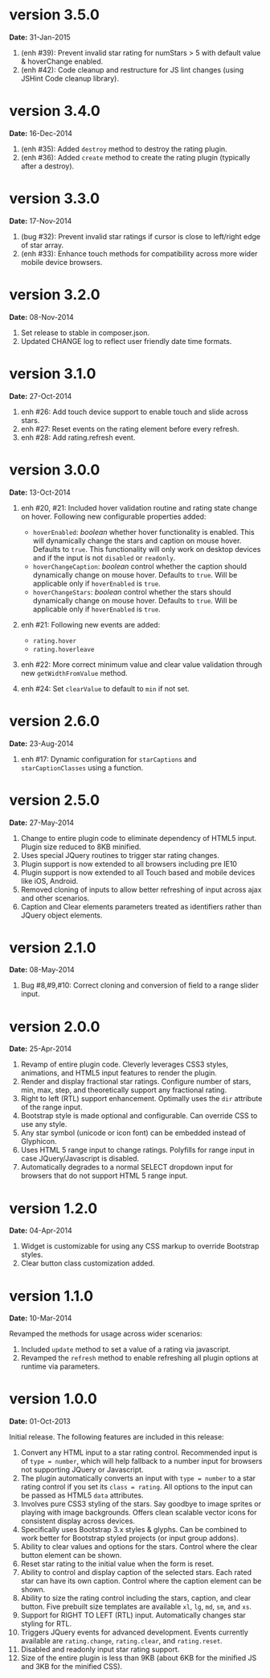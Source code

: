 version 3.5.0
=============
**Date:** 31-Jan-2015

1. (enh #39): Prevent invalid star rating for numStars > 5 with default value & hoverChange enabled.
2. (enh #42): Code cleanup and restructure for JS lint changes (using JSHint Code cleanup library).

version 3.4.0
=============
**Date:** 16-Dec-2014

1. (enh #35): Added `destroy` method to destroy the rating plugin.
2. (enh #36): Added `create` method to create the rating plugin (typically after a destroy).

version 3.3.0
=============
**Date:** 17-Nov-2014

1. (bug #32): Prevent invalid star ratings if cursor is close to left/right edge of star array.
2. (enh #33): Enhance touch methods for compatibility across more wider mobile device browsers.

version 3.2.0
=============
**Date:** 08-Nov-2014

1. Set release to stable in composer.json.
2. Updated CHANGE log to reflect user friendly date time formats.

version 3.1.0
=============
**Date:** 27-Oct-2014

1. enh #26: Add touch device support to enable touch and slide across stars.
2. enh #27: Reset events on the rating element before every refresh.
3. enh #28: Add rating.refresh event.


version 3.0.0
=============
**Date:** 13-Oct-2014

1. enh #20, #21: Included hover validation routine and rating state change on hover. Following new configurable properties added:

   - `hoverEnabled`: _boolean_ whether hover functionality is enabled. This will dynamically change the stars and caption on mouse hover. Defaults to `true`. This functionality will only work on desktop devices and if the input is not `disabled` or `readonly`.
   - `hoverChangeCaption`: _boolean_ control whether the caption should dynamically change on mouse hover. Defaults to `true`. Will be applicable only if `hoverEnabled` is `true`.
   - `hoverChangeStars`: _boolean_ control whether the stars should dynamically change on mouse hover. Defaults to `true`. Will be applicable only if `hoverEnabled` is `true`.

2. enh #21: Following new events are added:

   - `rating.hover`
   - `rating.hoverleave`
   
3. enh #22: More correct minimum value and clear value validation through new `getWidthFromValue` method.

4. enh #24: Set `clearValue` to default to `min` if not set.


version 2.6.0
=============
**Date:** 23-Aug-2014

1. enh #17: Dynamic configuration for `starCaptions` and `starCaptionClasses` using a function.

version 2.5.0
=============
**Date:** 27-May-2014

1. Change to entire plugin code to eliminate dependency of HTML5 input. Plugin size reduced to 8KB minified.
2. Uses special JQuery routines to trigger star rating changes.
3. Plugin support is now extended to all browsers including pre IE10 
4. Plugin support is now extended to all Touch based and mobile devices like iOS, Android. 
5. Removed cloning of inputs to allow better refreshing of input across ajax and other scenarios.
6. Caption and Clear elements parameters treated as identifiers rather than JQuery object elements.

version 2.1.0
=============
**Date:** 08-May-2014

1. Bug #8,#9,#10: Correct cloning and conversion of field to a range slider input.

version 2.0.0
=============

**Date:** 25-Apr-2014

1. Revamp of entire plugin code. Cleverly leverages CSS3 styles, animations, and HTML5 input features 
   to render the plugin.
2. Render and display fractional star ratings. Configure number of stars, min, max, step, and theoretically 
   support any fractional rating.
3. Right to left (RTL) support enhancement. Optimally uses the `dir` attribute of the range input.
4. Bootstrap style is made optional and configurable. Can override CSS to use any style.
5. Any star symbol (unicode or icon font) can be embedded instead of Glyphicon.
6. Uses HTML 5 range input to change ratings. Polyfills for range input in case JQuery/Javascript is disabled.
7. Automatically degrades to a normal SELECT dropdown input for browsers that do not support 
   HTML 5 range input.

version 1.2.0
=============
**Date:** 04-Apr-2014

1. Widget is customizable for using any CSS markup to override Bootstrap styles.
2. Clear button class customization added.

version 1.1.0
=============
**Date:** 10-Mar-2014

Revamped the methods for usage across wider scenarios:

1. Included `update` method to set a value of a rating via javascript. 
2. Revamped the `refresh` method to enable refreshing all plugin options at runtime via parameters.

version 1.0.0
=============
**Date:** 01-Oct-2013

Initial release. The following features are included in this release:

1. Convert any HTML input to a star rating control. Recommended input is of `type = number`, which will help fallback to a number input for browsers not supporting JQuery or Javascript.
2. The plugin automatically converts an input with `type = number` to a star rating control if you set its `class = rating`. All options to the input can be passed as HTML5 `data` attributes.
3. Involves pure CSS3 styling of the stars. Say goodbye to image sprites or playing with image backgrounds. Offers clean scalable vector icons for consistent display across devices.
4. Specifically uses Bootstrap 3.x styles & glyphs. Can be combined to work better for Bootstrap styled projects (or input group addons).
5. Ability to clear values and options for the stars. Control where the clear button element can be shown.
6. Reset star rating to the initial value when the form is reset.
7. Ability to control and display caption of the selected stars. Each rated star can have its own caption. Control where the caption element can be shown.
8. Ability to size the rating control including the stars, caption, and clear button. Five prebuilt size templates are available `xl`, `lg`, `md`, `sm`, and `xs`.
9. Support for RIGHT TO LEFT (RTL) input. Automatically changes star styling for RTL.
10. Triggers JQuery events for advanced development. Events currently available are `rating.change`, `rating.clear`, and  `rating.reset`.
11. Disabled and readonly input star rating support.
12. Size of the entire plugin is less than 9KB (about 6KB for the minified JS and 3KB for the minified CSS).